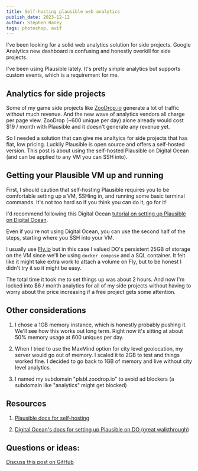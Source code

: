```yaml
---
title: Self-hosting plausible web analytics
publish_date: 2023-12-12
author: Stephen Haney
tags: photoshop, avif
---
```


I've been looking for a solid web analytics solution for side projects. Google Analytics new dashboard is confusing and honestly overkill for side projects.

I've been using Plausible lately. It's pretty simple analytics but supports custom events, which is a requirement for me.

## Analytics for side projects

Some of my game side projects like <a href="https://zoodrop.io" target="_blank">ZooDrop.io</a> generate a lot of traffic without much revenue. And the new wave of analytics vendors all charge per page view. ZooDrop (~600 unique per day) alone already would cost $19 / month with Plausible and it doesn't generate any revenue yet.

So I needed a solution that can give me analtyics for side projects that has flat, low pricing. Luckily Plausible is open source and offers a self-hosted version. This post is about using the self-hosted Plausible on Digital Ocean (and can be applied to any VM you can SSH into).

## Getting your Plausible VM up and running

First, I should caution that self-hosting Plausible requires you to be comfortable setting up a VM, SSHing in, and running some basic terminal commands. It's not too hard so if you think you can do it, go for it!

I'd recommend following this Digital Ocean <a href="https://www.digitalocean.com/community/tutorials/how-to-install-plausible-analytics-on-ubuntu-20-04" target="_blank">tutorial on setting up Plausible on Digital Ocean</a>.

Even if you're not using Digital Ocean, you can use the second half of the steps, starting where you SSH into your VM.

I usually use <a href="https://fly.io/" target="_blank">Fly.io</a> but in this case I valued DO's persistent 25GB of storage on the VM since we'll be using `docker compose` and a SQL container. It felt like it might take extra work to attach a volume on Fly, but to be honest I didn't try it so it might be easy.

The total time it took me to set things up was about 2 hours. And now I'm locked into $6 / month analytics for all of my side projects without having to worry about the price increasing if a free project gets some attention.

## Other considerations

1. I chose a 1GB memory instance, which is honestly probably pushing it. We'll see how this works out long term. Right now it's sitting at about 50% memory usage at 600 uniques per day.

2. When I tried to use the MaxMind option for city level geolocation, my server would go out of memory. I scaled it to 2GB to test and things worked fine. I decided to go back to 1GB of memory and live without city level analytics.

3. I named my subdomain "plsbl.zoodrop.io" to avoid ad blockers (a subdomain like "analytics" might get blocked)

## Resources

1. <a href="https://plausible.io/docs/self-hosting" target="_blank">Plausible docs for self-hosting</a>

2. <a href="https://www.digitalocean.com/community/tutorials/how-to-install-plausible-analytics-on-ubuntu-20-04" target="_blank">Digital Ocean's docs for setting up Plausible on DO (great walkthrough)</a>

## Questions or ideas:

<a href="https://github.com/StephenHaney/stephenhaney/issues/8">Discuss this post on GitHub</a>
